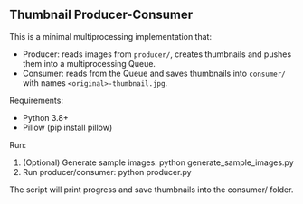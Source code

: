 Thumbnail Producer-Consumer
---------------------------
This is a minimal multiprocessing implementation that:
- Producer: reads images from `producer/`, creates thumbnails and pushes them into a multiprocessing Queue.
- Consumer: reads from the Queue and saves thumbnails into `consumer/` with names `<original>-thumbnail.jpg`.

Requirements:
- Python 3.8+
- Pillow (pip install pillow)

Run:
1. (Optional) Generate sample images:
   python generate_sample_images.py
2. Run producer/consumer:
   python producer.py

The script will print progress and save thumbnails into the consumer/ folder.